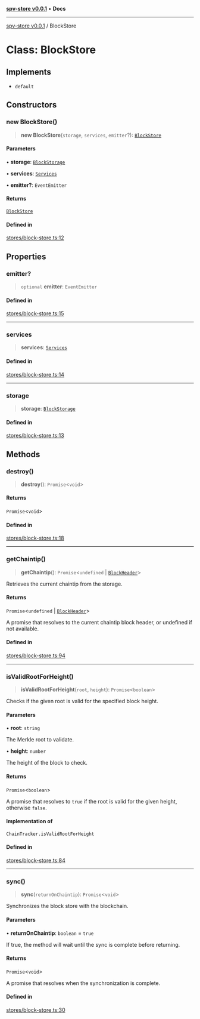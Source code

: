 [**spv-store v0.0.1**](../README.md) • **Docs**

***

[spv-store v0.0.1](../globals.md) / BlockStore

# Class: BlockStore

## Implements

- `default`

## Constructors

### new BlockStore()

> **new BlockStore**(`storage`, `services`, `emitter`?): [`BlockStore`](BlockStore.md)

#### Parameters

• **storage**: [`BlockStorage`](../interfaces/BlockStorage.md)

• **services**: [`Services`](../interfaces/Services.md)

• **emitter?**: `EventEmitter`

#### Returns

[`BlockStore`](BlockStore.md)

#### Defined in

[stores/block-store.ts:12](https://github.com/shruggr/ts-casemod-spv/blob/050b8a2b88441deb8165e8e49b26bc7bba8ae64e/src/stores/block-store.ts#L12)

## Properties

### emitter?

> `optional` **emitter**: `EventEmitter`

#### Defined in

[stores/block-store.ts:15](https://github.com/shruggr/ts-casemod-spv/blob/050b8a2b88441deb8165e8e49b26bc7bba8ae64e/src/stores/block-store.ts#L15)

***

### services

> **services**: [`Services`](../interfaces/Services.md)

#### Defined in

[stores/block-store.ts:14](https://github.com/shruggr/ts-casemod-spv/blob/050b8a2b88441deb8165e8e49b26bc7bba8ae64e/src/stores/block-store.ts#L14)

***

### storage

> **storage**: [`BlockStorage`](../interfaces/BlockStorage.md)

#### Defined in

[stores/block-store.ts:13](https://github.com/shruggr/ts-casemod-spv/blob/050b8a2b88441deb8165e8e49b26bc7bba8ae64e/src/stores/block-store.ts#L13)

## Methods

### destroy()

> **destroy**(): `Promise`\<`void`\>

#### Returns

`Promise`\<`void`\>

#### Defined in

[stores/block-store.ts:18](https://github.com/shruggr/ts-casemod-spv/blob/050b8a2b88441deb8165e8e49b26bc7bba8ae64e/src/stores/block-store.ts#L18)

***

### getChaintip()

> **getChaintip**(): `Promise`\<`undefined` \| [`BlockHeader`](../interfaces/BlockHeader.md)\>

Retrieves the current chaintip from the storage.

#### Returns

`Promise`\<`undefined` \| [`BlockHeader`](../interfaces/BlockHeader.md)\>

A promise that resolves to the current chaintip block header, or undefined if not available.

#### Defined in

[stores/block-store.ts:94](https://github.com/shruggr/ts-casemod-spv/blob/050b8a2b88441deb8165e8e49b26bc7bba8ae64e/src/stores/block-store.ts#L94)

***

### isValidRootForHeight()

> **isValidRootForHeight**(`root`, `height`): `Promise`\<`boolean`\>

Checks if the given root is valid for the specified block height.

#### Parameters

• **root**: `string`

The Merkle root to validate.

• **height**: `number`

The height of the block to check.

#### Returns

`Promise`\<`boolean`\>

A promise that resolves to `true` if the root is valid for the given height, otherwise `false`.

#### Implementation of

`ChainTracker.isValidRootForHeight`

#### Defined in

[stores/block-store.ts:84](https://github.com/shruggr/ts-casemod-spv/blob/050b8a2b88441deb8165e8e49b26bc7bba8ae64e/src/stores/block-store.ts#L84)

***

### sync()

> **sync**(`returnOnChaintip`): `Promise`\<`void`\>

Synchronizes the block store with the blockchain.

#### Parameters

• **returnOnChaintip**: `boolean` = `true`

If true, the method will wait until the sync is complete before returning.

#### Returns

`Promise`\<`void`\>

A promise that resolves when the synchronization is complete.

#### Defined in

[stores/block-store.ts:30](https://github.com/shruggr/ts-casemod-spv/blob/050b8a2b88441deb8165e8e49b26bc7bba8ae64e/src/stores/block-store.ts#L30)
